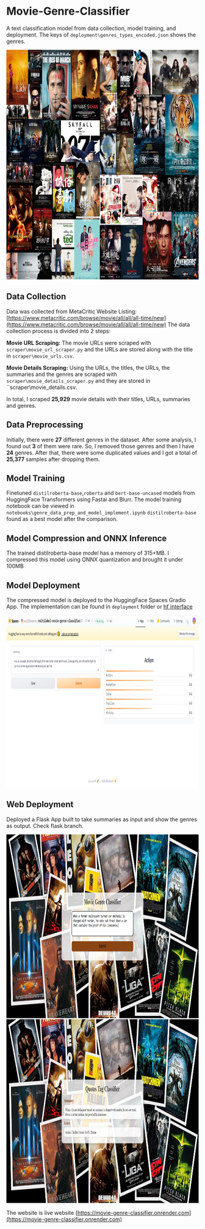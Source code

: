# Movie-Genre-Classifier
A text classification model from data collection, model training, and deployment.
The keys of ``deployment\genres_types_encoded.json`` shows the genres.

<img src = "image.jpg" width="1000" height="600">

## Data Collection
Data was collected from MetaCritic Website Listing: [https://www.metacritic.com/browse/movie/all/all/all-time/new](https://www.metacritic.com/browse/movie/all/all/all-time/new) 
The data collection process is divided into 2 steps:

**Movie URL Scraping:** The movie URLs were scraped with ``scraper\movie_url_scraper.py`` and the URLs are stored along with the title in ``scraper\movie_urls.csv``.

**Movie Details Scraping:** Using the URLs, the titles, the URLs, the summaries and the genres are scraped with ``scraper\movie_details_scraper.py`` and they are stored in ``scraper\movie_details.csv.

In total, I scraped **25,929** movie details with their titles, URLs, summaries and genres.

## Data Preprocessing
Initially, there were **27** different genres in the dataset. After some analysis, I found out **3** of them were rare. So, I removed those genres and then I have **24** genres. After that, there were some duplicated values and I got a total of **25,377** samples after dropping them.

## Model Training
Finetuned ``distilroberta-base``,``roberta`` and ``bert-base-uncased`` models from HuggingFace Transformers using Fastai and Blurr. The model training notebook can be viewed in ``notebooks\genre_data_prep_and_model_implement.ipynb`` 
``distilroberta-base`` found as a best model after the comparison. 
## Model Compression and ONNX Inference
The trained distilroberta-base model has a memory of 315+MB. I compressed this model using ONNX quantization and brought it under 100MB

## Model Deployment
The compressed model is deployed to the HuggingFace Spaces Gradio App. The implementation can be found in ``deployment`` folder or [hf interface](https://huggingface.co/spaces/waddaheaven/multilabel-movie-genre-classifier)

<img src = "deployment/gradio_app.png" width="1200" height="450">

## Web Deployment
Deployed a Flask App built to take summaries as input and show the genres as output. Check flask branch. 

<img src = "web_images/renderss1.png" width="1200" height="480">

<img src = "web_images/renderss2.png" width="1200" height="480">

The website is live website [https://movie-genre-classifier.onrender.com](https://movie-genre-classifier.onrender.com)


